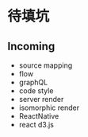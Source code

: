 # 待填坑

## Incoming
* source mapping
* flow
* graphQL
* code style
* server render
* isomorphic render
* ReactNative
* react d3.js